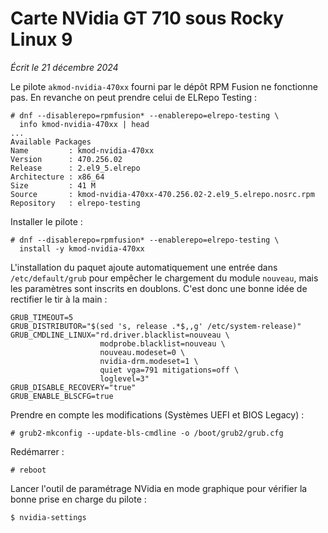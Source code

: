 # Carte NVidia GT 710 sous Rocky Linux 9

*Écrit le 21 décembre 2024*

Le pilote `akmod-nvidia-470xx` fourni par le dépôt RPM Fusion ne fonctionne
pas. En revanche on peut prendre celui de ELRepo Testing :

```
# dnf --disablerepo=rpmfusion* --enablerepo=elrepo-testing \
  info kmod-nvidia-470xx | head
...
Available Packages
Name         : kmod-nvidia-470xx
Version      : 470.256.02
Release      : 2.el9_5.elrepo
Architecture : x86_64
Size         : 41 M
Source       : kmod-nvidia-470xx-470.256.02-2.el9_5.elrepo.nosrc.rpm
Repository   : elrepo-testing
```

Installer le pilote :

```
# dnf --disablerepo=rpmfusion* --enablerepo=elrepo-testing \
  install -y kmod-nvidia-470xx
```

L'installation du paquet ajoute automatiquement une entrée dans
`/etc/default/grub` pour empêcher le chargement du module `nouveau`, mais les
paramètres sont inscrits en doublons. C'est donc une bonne idée de rectifier le
tir à la main :

```
GRUB_TIMEOUT=5
GRUB_DISTRIBUTOR="$(sed 's, release .*$,,g' /etc/system-release)"
GRUB_CMDLINE_LINUX="rd.driver.blacklist=nouveau \
                    modprobe.blacklist=nouveau \
                    nouveau.modeset=0 \
                    nvidia-drm.modeset=1 \
                    quiet vga=791 mitigations=off \
                    loglevel=3"
GRUB_DISABLE_RECOVERY="true"
GRUB_ENABLE_BLSCFG=true
```

Prendre en compte les modifications (Systèmes UEFI et BIOS Legacy) :

```
# grub2-mkconfig --update-bls-cmdline -o /boot/grub2/grub.cfg
```

Redémarrer :

```
# reboot
```

Lancer l'outil de paramétrage NVidia en mode graphique pour vérifier la bonne
prise en charge du pilote :

```
$ nvidia-settings
```

